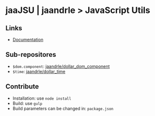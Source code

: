 # jaaJSU | jaandrle > JavaScript Utils
## Links
- [Documentation](docs/jaaJSU.md)
## Sub-repositores
- `$dom.component`: [jaandrle/dollar_dom_component](https://github.com/jaandrle/dollar_dom_component)
- `$time`: [jaandrle/dollar_time](https://github.com/jaandrle/dollar_time)
## Contribute
- Installation: use `node install`
- Build: use `gulp`
- Build parameters can be changed in: `package.json`
